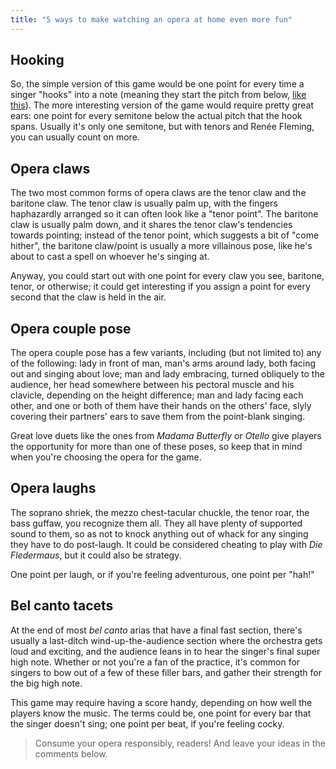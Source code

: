 ```yaml
---
title: "5 ways to make watching an opera at home even more fun"
---
```


## Hooking

So, the simple version of this game would be one point for every time a singer "hooks" into a note (meaning they start the pitch from below, [like this](https://youtu.be/Y0O4hbBQZxg?t=56)). The more interesting version of the game would require pretty great ears: one point for every semitone below the actual pitch that the hook spans. Usually it's only one semitone, but with tenors and Renée Fleming, you can usually count on more.

## Opera claws

The two most common forms of opera claws are the tenor claw and the baritone claw. The tenor claw is usually palm up, with the fingers haphazardly arranged so it can often look like a "tenor point". The baritone claw is usually palm down, and it shares the tenor claw's tendencies towards pointing; instead of the tenor point, which suggests a bit of "come hither", the baritone claw/point is usually a more villainous pose, like he's about to cast a spell on whoever he's singing at.

Anyway, you could start out with one point for every claw you see, baritone, tenor, or otherwise; it could get interesting if you assign a point for every second that the claw is held in the air.

## Opera couple pose

The opera couple pose has a few variants, including (but not limited to) any of the following: lady in front of man, man's arms around lady, both facing out and singing about love; man and lady embracing, turned obliquely to the audience, her head somewhere between his pectoral muscle and his clavicle, depending on the height difference; man and lady facing each other, and one or both of them have their hands on the others' face, slyly covering their partners' ears to save them from the point-blank singing.

Great love duets like the ones from *Madama Butterfly* or *Otello* give players the opportunity for more than one of these poses, so keep that in mind when you're choosing the opera for the game.

## Opera laughs

The soprano shriek, the mezzo chest-tacular chuckle, the tenor roar, the bass guffaw, you recognize them all. They all have plenty of supported sound to them, so as not to knock anything out of whack for any singing they have to do post-laugh. It could be considered cheating to play with *Die Fledermaus*, but it could also be strategy.

One point per laugh, or if you're feeling adventurous, one point per "hah!"

## Bel canto tacets

At the end of most *bel canto* arias that have a final fast section, there's usually a last-ditch wind-up-the-audience section where the orchestra gets loud and exciting, and the audience leans in to hear the singer's final super high note. Whether or not you're a fan of the practice, it's common for singers to bow out of a few of these filler bars, and gather their strength for the big high note.

This game may require having a score handy, depending on how well the players know the music. The terms could be, one point for every bar that the singer doesn't sing; one point per beat, if you're feeling cocky.

>Consume your opera responsibly, readers! And leave your ideas in the comments below.
